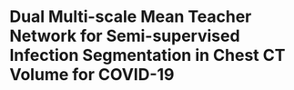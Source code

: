 # Dual Multi-scale Mean Teacher Network for Semi-supervised Infection Segmentation in Chest CT Volume for COVID-19
